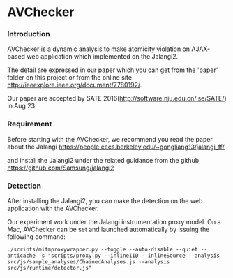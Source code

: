 AVChecker
=======
### Introduction

AVChecker is a dynamic analysis to make atomicity violation on AJAX-based web application which implemented on the Jalangi2. 

The detail are expressed in our paper which you can get from the 'paper' folder on this project or from the online site http://ieeexplore.ieee.org/document/7780192/.

Our paper are accepted by SATE 2016(http://software.nju.edu.cn/ise/SATE/) in Aug 23

### Requirement

Before starting with the AVChecker, we recommend you read the paper about the Jalangi https://people.eecs.berkeley.edu/~gongliang13/jalangi_ff/

and install the Jalangi2 under the related guidance from the github https://github.com/Samsung/jalangi2


### Detection

After installing the Jalangi2, you can make the detection on the web application with the AVChecker.

Our experiment work under the Jalangi instrumentation proxy model. On a Mac, AVChecker can be set and launched automatically by issuing the following command:

	./scripts/mitmproxywrapper.py --toggle --auto-disable --quiet --anticache -s "scripts/proxy.py --inlineIID --inlineSource --analysis src/js/sample_analyses/ChainedAnalyses.js --analysis src/js/runtime/detector.js"
	